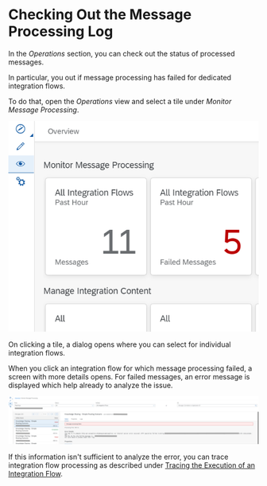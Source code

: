 <!-- loio5612032c11aa4026a4860ac633a3a2cf -->

# Checking Out the Message Processing Log

In the *Operations* section, you can check out the status of processed messages.

In particular, you out if message processing has failed for dedicated integration flows.

To do that, open the *Operations* view and select a tile under *Monitor Message Processing*.

![](images/MPL_Best_Practices_1_2884d86.png)

On clicking a tile, a dialog opens where you can select for individual integration flows.

When you click an integration flow for which message processing failed, a screen with more details opens. For failed messages, an error message is displayed which help already to analyze the issue.

![](images/MPL_Best_Practices_2_b77215b.png)

If this information isn't sufficient to analyze the error, you can trace integration flow processing as described under [Tracing the Execution of an Integration Flow](tracing-the-execution-of-an-integration-flow-4ec27d3.md).

